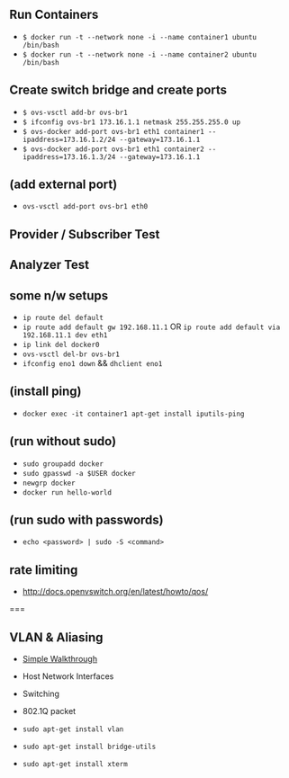 ## Run Containers
 * `$ docker run -t --network none -i --name container1 ubuntu /bin/bash`
 * `$ docker run -t --network none -i --name container2 ubuntu /bin/bash`

## Create switch bridge and create ports
* `$ ovs-vsctl add-br ovs-br1`
* `$ ifconfig ovs-br1 173.16.1.1 netmask 255.255.255.0 up`
* `$ ovs-docker add-port ovs-br1 eth1 container1 --ipaddress=173.16.1.2/24 --gateway=173.16.1.1`
* `$ ovs-docker add-port ovs-br1 eth1 container2 --ipaddress=173.16.1.3/24 --gateway=173.16.1.1`

## (add external port)
* `ovs-vsctl add-port ovs-br1 eth0`

## Provider / Subscriber Test

## Analyzer Test

## some n/w setups
* `ip route del default`
* `ip route add default gw 192.168.11.1` OR `ip route add default via 192.168.11.1 dev eth1`
* `ip link del docker0`
* `ovs-vsctl del-br ovs-br1`
* `ifconfig eno1 down` && `dhclient eno1`

## (install ping)
* `docker exec -it container1 apt-get install iputils-ping`

## (run without sudo)
* `sudo groupadd docker`
* `sudo gpasswd -a $USER docker`
* `newgrp docker`
* `docker run hello-world`

## (run sudo with passwords)
* `echo <password> | sudo -S <command>`

## rate limiting
* http://docs.openvswitch.org/en/latest/howto/qos/

===

## VLAN & Aliasing
* [Simple Walkthrough](walkthroughs/VLANTest.md)
* Host Network Interfaces
* Switching
* 802.1Q packet

* `sudo apt-get install vlan`
* `sudo apt-get install bridge-utils`
* `sudo apt-get install xterm`
